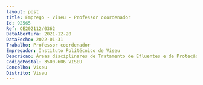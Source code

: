 ```yaml
--- 
layout: post
title: Emprego - Viseu - Professor coordenador
Id: 92565
Ref: OE202112/0362
DataAbertura: 2021-12-20
DataFecho: 2022-01-31
Trabalho: Professor coordenador
Empregador: Instituto Politécnico de Viseu
Descricao: Áreas disciplinares de Tratamento de Efluentes e de Proteção Integrada da Escola Superior Agrária de Viseu.Ao professor coordenador competem as funções constantes no artigo 2.º A e artigo 3.º n.º 5 do ECPDESP.
CodigoPostal: 3500-606 VISEU
Concelho: Viseu
Distrito: Viseu
--- 
```


